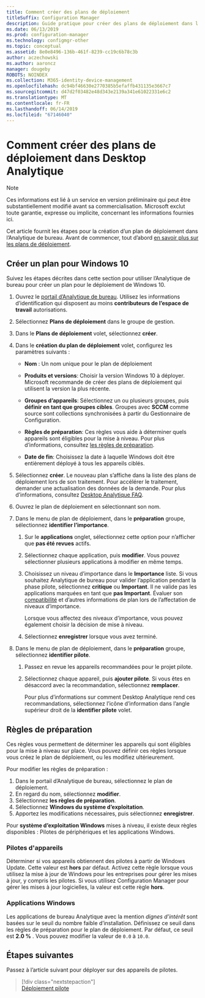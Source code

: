 ```yaml
---
title: Comment créer des plans de déploiement
titleSuffix: Configuration Manager
description: Guide pratique pour créer des plans de déploiement dans l’Analytique de bureau.
ms.date: 06/13/2019
ms.prod: configuration-manager
ms.technology: configmgr-other
ms.topic: conceptual
ms.assetid: 8e0e8496-136b-461f-8239-cc19c6b78c3b
author: aczechowski
ms.author: aaroncz
manager: dougeby
ROBOTS: NOINDEX
ms.collection: M365-identity-device-management
ms.openlocfilehash: dc94bf46630e2770385b5efaffb431135e3667c7
ms.sourcegitcommit: d47d2f03482e48d343e2139a341e61022331e6c2
ms.translationtype: MT
ms.contentlocale: fr-FR
ms.lasthandoff: 06/14/2019
ms.locfileid: "67146040"
---
```

# <a name="how-to-create-deployment-plans-in-desktop-analytics"></a>Comment créer des plans de déploiement dans Desktop Analytique

> [!Note]  
> Ces informations est lié à un service en version préliminaire qui peut être substantiellement modifié avant sa commercialisation. Microsoft exclut toute garantie, expresse ou implicite, concernant les informations fournies ici.  

Cet article fournit les étapes pour la création d’un plan de déploiement dans l’Analytique de bureau. Avant de commencer, tout d’abord [en savoir plus sur les plans de déploiement](/sccm/desktop-analytics/about-deployment-plans).

## <a name="create-a-plan-for-windows-10"></a>Créer un plan pour Windows 10

Suivez les étapes décrites dans cette section pour utiliser l’Analytique de bureau pour créer un plan pour le déploiement de Windows 10.

1. Ouvrez le [portail d’Analytique de bureau](https://aka.ms/desktopanalytics). Utilisez les informations d’identification qui disposent au moins **contributeurs de l’espace de travail** autorisations.  

2. Sélectionnez **Plans de déploiement** dans le groupe de gestion.  

3. Dans le **Plans de déploiement** volet, sélectionnez **créer**.  

4. Dans le **création du plan de déploiement** volet, configurez les paramètres suivants :  

    - **Nom** : Un nom unique pour le plan de déploiement  

    - **Produits et versions**: Choisir la version Windows 10 à déployer. Microsoft recommande de créer des plans de déploiement qui utilisent la version la plus récente.  

    - **Groupes d’appareils**: Sélectionnez un ou plusieurs groupes, puis **définir en tant que groupes cibles**. Groupes avec **SCCM** comme source sont collections synchronisées à partir du Gestionnaire de Configuration.  

    - **Règles de préparation**: Ces règles vous aide à déterminer quels appareils sont éligibles pour la mise à niveau. Pour plus d’informations, consultez [les règles de préparation](#readiness-rules).  

    - **Date de fin**: Choisissez la date à laquelle Windows doit être entièrement déployé à tous les appareils ciblés.  

5. Sélectionnez **créer**. Le nouveau plan s’affiche dans la liste des plans de déploiement lors de son traitement. Pour accélérer le traitement, demander une actualisation des données de la demande. Pour plus d’informations, consultez [Desktop Analytique FAQ](/sccm/desktop-analytics/faq##can-i-reduce-the-amount-of-time-it-takes-for-data-to-refresh-in-my-desktop-analytics-portal).  

6. Ouvrez le plan de déploiement en sélectionnant son nom.  

7. Dans le menu de plan de déploiement, dans le **préparation** groupe, sélectionnez **identifier l’importance**.  

    1. Sur le **applications** onglet, sélectionnez cette option pour n’afficher que **pas été revues** actifs.  

    2. Sélectionnez chaque application, puis **modifier**. Vous pouvez sélectionner plusieurs applications à modifier en même temps.  

    3. Choisissez un niveau d’importance dans le **Importance** liste. Si vous souhaitez Analytique de bureau pour valider l’application pendant la phase pilote, sélectionnez **critique** ou **Important**. Il ne valide pas les applications marquées en tant que **pas Important**. Évaluer son [compatibilité](/sccm/desktop-analytics/compat-assessment) et d’autres informations de plan lors de l’affectation de niveaux d’importance.  

        Lorsque vous affectez des niveaux d’importance, vous pouvez également choisir la décision de mise à niveau.  

    4. Sélectionnez **enregistrer** lorsque vous avez terminé.  

8. Dans le menu de plan de déploiement, dans le **préparation** groupe, sélectionnez **identifier pilote**.  

    1. Passez en revue les appareils recommandées pour le projet pilote.  

    2. Sélectionnez chaque appareil, puis **ajouter pilote**. Si vous êtes en désaccord avec la recommandation, sélectionnez **remplacer**.  

        Pour plus d’informations sur comment Desktop Analytique rend ces recommandations, sélectionnez l’icône d’information dans l’angle supérieur droit de la **identifier pilote** volet.

## <a name="readiness-rules"></a>Règles de préparation

Ces règles vous permettent de déterminer les appareils qui sont éligibles pour la mise à niveau sur place. Vous pouvez définir ces règles lorsque vous créez le plan de déploiement, ou les modifiez ultérieurement.

Pour modifier les règles de préparation :

1. Dans le portail d’Analytique de bureau, sélectionnez le plan de déploiement.
1. En regard du nom, sélectionnez **modifier**.
1. Sélectionnez **les règles de préparation**.
1. Sélectionnez **Windows du système d’exploitation**.
1. Apportez les modifications nécessaires, puis sélectionnez **enregistrer**.

Pour **système d’exploitation Windows** mises à niveau, il existe deux règles disponibles : Pilotes de périphériques et les applications Windows.

### <a name="device-drivers"></a>Pilotes d'appareils

Déterminer si vos appareils obtiennent des pilotes à partir de Windows Update. Cette valeur est **hors** par défaut. Activez cette règle lorsque vous utilisez la mise à jour de Windows pour les entreprises pour gérer les mises à jour, y compris les pilotes. Si vous utilisez Configuration Manager pour gérer les mises à jour logicielles, la valeur est cette règle **hors**.

### <a name="windows-applications"></a>Applications Windows

Les applications de bureau Analytique avec la mention *dignes d’intérêt* sont basées sur le seuil du nombre faible d’installation. Définissez ce seuil dans les règles de préparation pour le plan de déploiement. Par défaut, ce seuil est **2.0 %** . Vous pouvez modifier la valeur de `0.0` à `10.0`.


## <a name="next-steps"></a>Étapes suivantes

Passez à l’article suivant pour déployer sur des appareils de pilotes.
> [!div class="nextstepaction"]  
> [Déploiement pilote](/sccm/desktop-analytics/deploy-pilot)  

